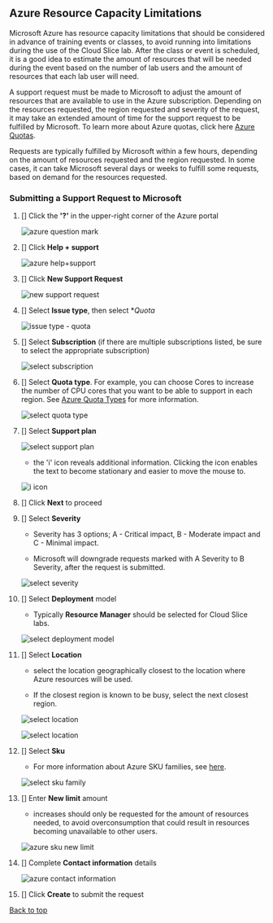## Azure Resource Capacity Limitations

Microsoft Azure has resource capacity limitations that should be considered in advance of training events or classes, to avoid running into limitations during the use of the Cloud Slice lab. After the class or event is scheduled, it is a good idea to estimate the amount of resources that will be needed during the event based on the number of lab users and the amount of resources that each lab user will need.

A support request must be made to Microsoft to adjust the amount of resources that are available to use in the Azure subscription. Depending on the resources requested, the region requested and severity of the request, it may take an extended amount of time for the support request to be fulfilled by Microsoft. To learn more about Azure quotas, click here [Azure Quotas](https://docs.microsoft.com/en-us/azure/azure-subscription-service-limits).

Requests are typically fulfilled by Microsoft within a few hours, depending on the amount of resources requested and the region requested. In some cases, it can take Microsoft several days or weeks to fulfill some requests, based on demand for the resources requested.

### Submitting a Support Request to Microsoft

1. [] Click the **'?'** in the upper-right corner of the Azure portal

    ![azure question mark](images/azure-help-question-mark.png)

1. [] Click **Help + support**

    ![azure help+support](images/azure-help-button.png)

1. [] Click **New Support Request**

    ![new support request](images/azure-new-support-request.png)

1. [] Select **Issue type**, then select **Quota*

    ![issue type - quota](images/azure-issue-type-quota.png)

1. [] Select **Subscription** (if there are multiple subscriptions listed, be sure to select the appropriate subscription)

    ![select subscription](images/azure-select-subscription.png) 

1. [] Select **Quota type**. For example, you can choose Cores to increase the number of CPU cores that you want to be able to support in each region. See <a href="https://docs.microsoft.com/en-us/azure/azure-stack/azure-stack-quota-types">Azure Quota Types</a> for more information.

    ![select quota type](images/azure-select-quota-types.png)

1. [] Select **Support plan**

    ![select support plan](images/azure-support-plan.png)
    - the 'i' icon reveals additional information. Clicking the icon enables the text to become stationary and easier to move the mouse  to. 

    ![i icon](images/azure-i-icon.gif)

1. [] Click **Next** to proceed

1. [] Select **Severity** 

    - Severity has 3 options; A - Critical impact, B - Moderate impact and C - Minimal impact.
  
    - Microsoft will downgrade requests marked with A Severity to B Severity, after the request is submitted.
    
    ![select severity](images/azure-severity.png)

1. [] Select **Deployment** model
    - Typically **Resource Manager** should be selected for Cloud Slice labs.
    
    ![select deployment model](images/azure-deployment-model.png)
    
1. [] Select **Location**

    - select the location geographically closest to the location where Azure resources will be used.
  
    - If the closest region is known to be busy, select the next closest region. 
    
    ![select location](images/azure-select-location.png)
    
     ![select location](images/azure-select-location.png)

1. [] Select **Sku** 
    - For more information about Azure SKU families, see [here](https://azure.microsoft.com/en-ca/pricing/details/virtual-machines/series/).
    
    ![select sku family](images/azure-sku-family.png)

1. [] Enter **New limit** amount
    - increases should only be requested for the amount of resources needed, to avoid overconsumption that could result in resources becoming unavailable to other users. 
    
    ![azure sku new limit](images/azure-sku-new-limit.png)

1. [] Complete **Contact information** details

    ![azure contact information](images/azure-contact-information.png)

1. [] Click **Create** to submit the request

[Back to top](#azure-resource-capacity-limitations)
